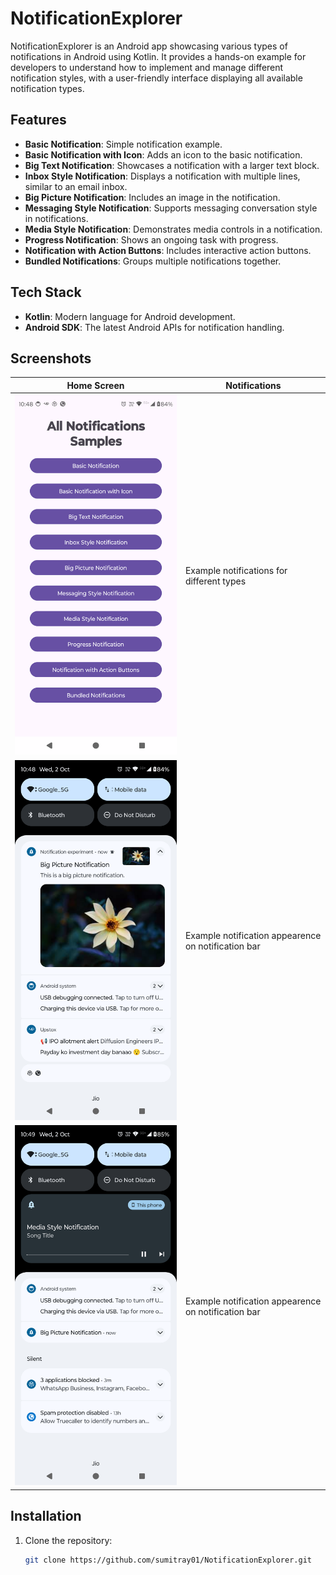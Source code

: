# NotificationExplorer

NotificationExplorer is an Android app showcasing various types of notifications in Android using Kotlin. It provides a hands-on example for developers to understand how to implement and manage different notification styles, with a user-friendly interface displaying all available notification types.

## Features

- **Basic Notification**: Simple notification example.
- **Basic Notification with Icon**: Adds an icon to the basic notification.
- **Big Text Notification**: Showcases a notification with a larger text block.
- **Inbox Style Notification**: Displays a notification with multiple lines, similar to an email inbox.
- **Big Picture Notification**: Includes an image in the notification.
- **Messaging Style Notification**: Supports messaging conversation style in notifications.
- **Media Style Notification**: Demonstrates media controls in a notification.
- **Progress Notification**: Shows an ongoing task with progress.
- **Notification with Action Buttons**: Includes interactive action buttons.
- **Bundled Notifications**: Groups multiple notifications together.

## Tech Stack

- **Kotlin**: Modern language for Android development.
- **Android SDK**: The latest Android APIs for notification handling.

## Screenshots
| Home Screen | Notifications |
|-------------|---------------|
| ![Screenshot](./Screenshot_20241002_104812.png) | Example notifications for different types |
| ![Screenshot](./Screenshot_20241002_104901.png) | Example notification appearence on notification bar  |
| ![Screenshot](./Screenshot_20241002_104941.png) | Example notification appearence on notification bar|

## Installation

1. Clone the repository:
   ```bash
   git clone https://github.com/sumitray01/NotificationExplorer.git
